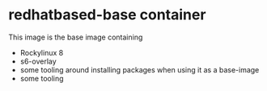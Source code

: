 # redhatbased-base container

This image is the base image containing
* Rockylinux 8
* s6-overlay
* some tooling around installing packages when using it as a base-image
* some tooling
